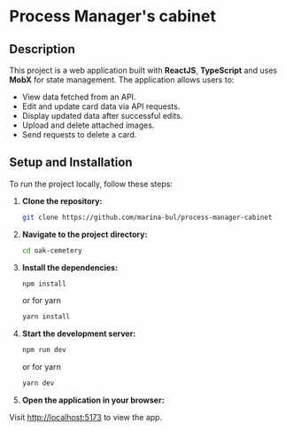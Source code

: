 # Process Manager's cabinet

## Description

This project is a web application built with **ReactJS**, **TypeScript** and uses **MobX** for state management. 
The application allows users to:

- View data fetched from an API.
- Edit and update card data via API requests.
- Display updated data after successful edits.
- Upload and delete attached images.
- Send requests to delete a card.


## Setup and Installation

To run the project locally, follow these steps:

1. **Clone the repository:**

   ```bash
   git clone https://github.com/marina-bul/process-manager-cabinet
   ```

2. **Navigate to the project directory:**

   ```bash
   cd oak-cemetery
   ```

3. **Install the dependencies:**

    ```bash
    npm install
    ```

    or for yarn

    ```bash
    yarn install
    ```


4. **Start the development server:**

    ```bash
    npm run dev
    ```

    or for yarn

      ```bash
      yarn dev
      ```

5. **Open the application in your browser:**

  Visit [http://localhost:5173](http://localhost:5173) to view the app.

